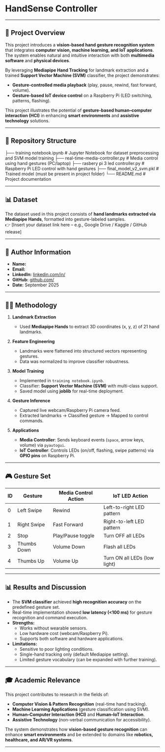 # HandSense Controller
---

## 📌 Project Overview  
This project introduces a **vision-based hand gesture recognition system** that integrates **computer vision, machine learning, and IoT applications**. The system enables natural and intuitive interaction with both **multimedia software** and **physical devices**.  

By leveraging **Mediapipe Hand Tracking** for landmark extraction and a trained **Support Vector Machine (SVM)** classifier, the project demonstrates:  
- **Gesture-controlled media playback** (play, pause, rewind, fast forward, volume).  
- **Gesture-based IoT device control** on a Raspberry Pi (LED switching, patterns, flashing).  

This project illustrates the potential of **gesture-based human–computer interaction (HCI)** in enhancing **smart environments** and **assistive technology** solutions.  

---

## 📂 Repository Structure  

├── training notebook.ipynb # Jupyter Notebook for dataset preprocessing and SVM model training
├── real-time-media-controller.py # Media control using hand gestures (PC/laptop)
├── rasbery pi 3 led controller.py # Raspberry Pi LED control with hand gestures
├── final_model_v2_svm.pkl # Trained model (must be present in project folder)
└── README.md # Project documentation



---

## 📊 Dataset  
The dataset used in this project consists of **hand landmarks extracted via Mediapipe Hands**, formatted into gesture-labeled samples.  
👉 [Insert your dataset link here – e.g., Google Drive / Kaggle / GitHub release]  

---

## 👤 Author Information  
- **Name:** 
- **Email:**  
- **LinkedIn:** [linkedin.com/in/](https://linkedin.com/in/your-link)  
- **GitHub:** [github.com/](https://github.com/yourusername)  
- **Date:** September 2025  

---

## 🧑‍🔬 Methodology  

1. **Landmark Extraction**  
   - Used **Mediapipe Hands** to extract 3D coordinates (x, y, z) of 21 hand landmarks.  

2. **Feature Engineering**  
   - Landmarks were flattened into structured vectors representing gestures.  
   - Data was normalized to improve classifier robustness.  

3. **Model Training**  
   - Implemented in `training notebook.ipynb`.  
   - Classifier: **Support Vector Machine (SVM)** with multi-class support.  
   - Saved model using **joblib** for real-time deployment.  

4. **Gesture Inference**  
   - Captured live webcam/Raspberry Pi camera feed.  
   - Extracted landmarks → Classified gesture → Mapped to control commands.  

5. **Applications**  
   - **Media Controller**: Sends keyboard events (`space`, arrow keys, volume) via `pyautogui`.  
   - **IoT Controller**: Controls LEDs (on/off, flashing, swipe patterns) via **GPIO pins** on Raspberry Pi.  

---

## 🎮 Gesture Set  

| ID | Gesture       | Media Control Action | IoT LED Action                 |
|----|---------------|----------------------|--------------------------------|
| 0  | Left Swipe    | Rewind               | Left-to-right LED pattern      |
| 1  | Right Swipe   | Fast Forward         | Right-to-left LED pattern      |
| 2  | Stop          | Play/Pause toggle    | Turn OFF all LEDs              |
| 3  | Thumbs Down   | Volume Down          | Flash all LEDs                 |
| 4  | Thumbs Up     | Volume Up            | Turn ON all LEDs (low light)   |  

---

## 📊 Results and Discussion  
- The **SVM classifier** achieved **high recognition accuracy** on the predefined gesture set.  
- Real-time implementation showed **low latency (<100 ms)** for gesture recognition and command execution.  
- **Strengths:**  
  - Works without wearable sensors.  
  - Low hardware cost (webcam/Raspberry Pi).  
  - Supports both software and hardware applications.  
- **Limitations:**  
  - Sensitive to poor lighting conditions.  
  - Single-hand tracking only (default Mediapipe setting).  
  - Limited gesture vocabulary (can be expanded with further training).  

---

## 🎓 Academic Relevance  
This project contributes to research in the fields of:  
- **Computer Vision & Pattern Recognition** (real-time hand tracking).  
- **Machine Learning Applications** (gesture classification using SVM).  
- **Human–Computer Interaction (HCI)** and **Human–IoT Interaction**.  
- **Assistive Technology** (non-verbal communication for accessibility).  

The system demonstrates how **vision-based gesture recognition** can enhance **smart environments** and be extended to domains like **robotics, healthcare, and AR/VR systems**.  

---
